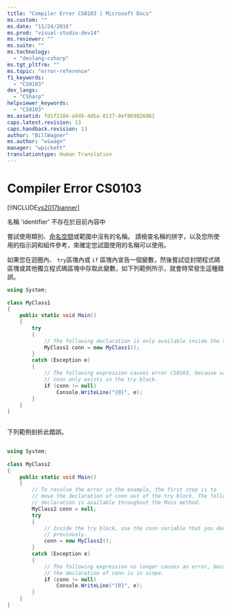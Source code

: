 ```yaml
---
title: "Compiler Error CS0103 | Microsoft Docs"
ms.custom: ""
ms.date: "11/24/2016"
ms.prod: "visual-studio-dev14"
ms.reviewer: ""
ms.suite: ""
ms.technology: 
  - "devlang-csharp"
ms.tgt_pltfrm: ""
ms.topic: "error-reference"
f1_keywords: 
  - "CS0103"
dev_langs: 
  - "CSharp"
helpviewer_keywords: 
  - "CS0103"
ms.assetid: fd1f2104-a945-4dba-8137-8ef869826062
caps.latest.revision: 13
caps.handback.revision: 13
author: "BillWagner"
ms.author: "wiwagn"
manager: "wpickett"
translationtype: Human Translation
---
```

# Compiler Error CS0103
[!INCLUDE[vs2017banner](../../../csharp/includes/vs2017banner.md)]

名稱 'identifier' 不存在於目前內容中  
  
 嘗試使用類別、[命名空間](../../../csharp/language-reference/keywords/namespace.md)或範圍中沒有的名稱。  請檢查名稱的拼字，以及您所使用的指示詞和組件參考，來確定您試圖使用的名稱可以使用。  
  
 如果您在迴圈內、 `try`區塊內或 `if` 區塊內宣告一個變數，然後嘗試從封閉程式碼區塊或其他獨立程式碼區塊中存取此變數，如下列範例所示，就會時常發生這種錯誤。  
  
```c#  
using System;  
  
class MyClass1  
{  
    public static void Main()  
    {  
        try  
        {  
            // The following declaration is only available inside the try block.  
            MyClass1 conn = new MyClass1();  
        }  
        catch (Exception e)  
        {  
            // The following expression causes error CS0103, because variable  
            // conn only exists in the try block.  
            if (conn != null)   
                Console.WriteLine("{0}", e);  
        }  
    }  
}  
  
```  
  
 下列範例剖析此錯誤。  
  
```c#  
  
using System;  
  
class MyClass2  
{  
    public static void Main()  
    {  
        // To resolve the error in the example, the first step is to   
        // move the declaration of conn out of the try block. The following  
        // declaration is available throughout the Main method.  
        MyClass2 conn = null;  
        try  
        {  
            // Inside the try block, use the conn variable that you declared  
            // previously.  
            conn = new MyClass2();  
        }  
        catch (Exception e)  
        {  
            // The following expression no longer causes an error, because  
            // the declaration of conn is in scope.  
            if (conn != null)   
                Console.WriteLine("{0}", e);  
        }  
    }  
}  
  
```